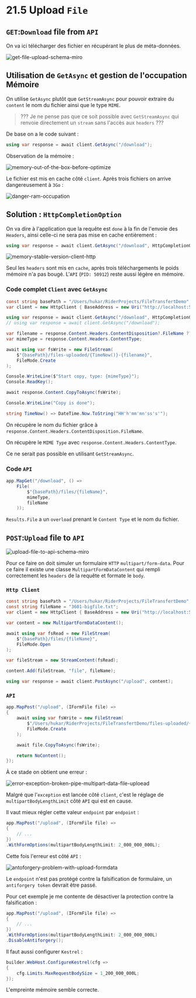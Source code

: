 # 21.5 Upload `File`

## `GET`:`Download` file from `API`

On va ici télécharger des fichier en récupérant le plus de méta-données.

<img src="assets/get-file-upload-schema-miro.png" alt="get-file-upload-schema-miro" />

## Utilisation de `GetAsync` et gestion de l'occupation Mémoire

On utilise `GetAsync` plutôt que `GetStreamAsync` pour pouvoir extraire du `content` le nom du fichier ainsi que le type `MIME`.

> ??? Je ne pense pas que ce soit possible avec `GetStreamAsync` qui renvoie directement un `stream` sans l'accès aux `headers` ???

De base on a le code suivant :

```cs
using var response = await client.GetAsync("/download");
```

Observation de la mémoire :

<img src="assets/memory-out-of-the-box-before-optimize.png" alt="memory-out-of-the-box-before-optimize" />

Le fichier est mis en cache côté `client`. Après trois fichiers on arrive dangereusement à `3Go` :

<img src="assets/danger-ram-occupation.png" alt="danger-ram-occupation" />

## Solution : `HttpCompletionOption`

On va dire à l'application que la requête est `done` à la fin de l'envoie des `Headers`, ainsi celle-ci ne sera pas mise en cache entièrement :

```cs
using var response = await client.GetAsync("/download", HttpCompletionOption.ResponseHeadersRead);
```

<img src="assets/memory-stable-version-client-http.png" alt="memory-stable-version-client-http" />

Seul les `headers` sont mis en `cache`, après trois téléchargements le poids mémoire n'a pas bougé. L'`API` (`PID: 50912`) reste aussi légère en mémoire.

### Code complet `Client` avec `GetAsync`

```cs
const string basePath = "/Users/hukar/RiderProjects/FileTransfertDemo";
var client = new HttpClient { BaseAddress = new Uri("http://localhost:5182") };

using var response = await client.GetAsync("/download", HttpCompletionOption.ResponseHeadersRead);
// using var response = await client.GetAsync("/download");

var filename = response.Content.Headers.ContentDisposition?.FileName ?? "unknow.txt";
var mimeType = response.Content.Headers.ContentType;

await using var fsWrite = new FileStream(
    $"{basePath}/files-uploaded/{TimeNow()}-{filename}",
    FileMode.Create
);

Console.WriteLine($"Start copy, type: {mimeType}");
Console.ReadKey();

await response.Content.CopyToAsync(fsWrite);

Console.WriteLine("Copy is done");

string TimeNow() => DateTime.Now.ToString("HH'h'mm'mn'ss's'");

```

On récupère le nom du fichier grâce à `response.Content.Headers.ContentDisposition.FileName`.

On récupère le `MIME Type` avec `response.Content.Headers.ContentType`.

Ce ne serait pas possible en utilisant `GetStreamAsync`.



### Code `API`

```cs
app.MapGet("/download", () =>
    File(
        $"{basePath}/files/{fileName}",
        mimeType,
        fileName
    ));
```

`Results.File` a un `overload` prenant le `Content Type` et le nom du fichier.



## `POST`:`Upload` file to `API`

<img src="assets/upload-file-to-api-schema-miro.png" alt="upload-file-to-api-schema-miro" />

Pour ce faire on doit simuler un formulaire `HTTP` `multipart/form-data`. Pour ce faire il existe une classe `MultipartFormDataContent` qui rempli correctement les `headers` de la requête et formate le `body`.

### `Http Client`

```cs
const string basePath = "/Users/hukar/RiderProjects/FileTransfertDemo";
const string fileName = "3601-bigfile.txt";
var client = new HttpClient { BaseAddress = new Uri("http://localhost:5182") };
```

```cs
var content = new MultipartFormDataContent();

await using var fsRead = new FileStream(
    $"{basePath}/files/{fileName}",
    FileMode.Open
);

var fileStream = new StreamContent(fsRead);

content.Add(fileStream, "file", fileName);

using var response = await client.PostAsync("/upload", content);
```

### `API`

```cs
app.MapPost("/upload", (IFormFile file) =>
{
    await using var fsWrite = new FileStream(
        $"/Users/hukar/RiderProjects/FileTransfertDemo/files-uploaded/{file.Name}",
        FileMode.Create
    );

    await file.CopyToAsync(fsWrite);

    return NoContent();
});
```

À ce stade on obtient une erreur :

<img src="assets/error-exception-broken-pipe-multipart-data-file-uploead.png" alt="error-exception-broken-pipe-multipart-data-file-uploead" />

Malgré que l'`exception` est lancée côté `client`, c'est le réglage de `multipartBodyLengthLimit` côté `API` qui est en cause.

Il vaut mieux régler cette valeur `endpoint` par `endpoint` :

```cs
app.MapPost("/upload", (IFormFile file) =>
{
    // ...
})
.WithFormOptions(multipartBodyLengthLimit: 2_000_000_000L);
```

Cette fois l'erreur est côté `API` :

<img src="assets/antoforgery-problem-with-upload-formdata.png" alt="antoforgery-problem-with-upload-formdata" />

Le `endpoint` n'est pas protégé contre la falsification de formulaire, un `antiforgery token` devrait être passé.

Pour cet exemple je me contente de désactiver la protection contre la falsification :

```cs
app.MapPost("/upload", (IFormFile file) =>
{
    // ...
})
.WithFormOptions(multipartBodyLengthLimit: 2_000_000_000L)
.DisableAntiforgery();
```

Il faut aussi configurer `Kestrel` :

```cs
builder.WebHost.ConfigureKestrel(cfg =>
{
    cfg.Limits.MaxRequestBodySize = 1_200_000_000L;
});
```

L'empreinte mémoire semble correcte.
